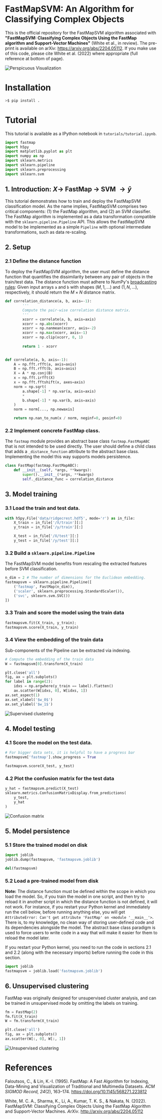 # FastMapSVM: An Algorithm for Classifying Complex Objects
This is the official repository for the FastMapSVM algorithm associated with **"FastMapSVM: Classifying Complex Objects Using the FastMap algorithm and Support-Vector Machines"** (White et al., in review). The pre-print is available on arXiv: https://arxiv.org/abs/2204.05112. If you make use of this code, please cite White et al. (2022) where appropriate (full reference at bottom of page).

![Perspicuous Visualization](resources/readme_figure.png)

# Installation
```bash
>$ pip install .
```

# Tutorial
This tutorial is available as a IPython notebook in `tutorials/tutorial.ipynb`.
```python
import fastmap
import h5py
import matplotlib.pyplot as plt
import numpy as np
import sklearn.metrics
import sklearn.pipeline
import sklearn.preprocessing
import sklearn.svm
```
## 1. Introduction: $X \rightarrow$ FastMap $\rightarrow$ SVM $\rightarrow \widehat{y}$
This tutorial demonstrates how to train and deploy the FastMapSVM classification model. As the name implies, FastMapSVM comprises two critical components: (1) the FastMap algorithm, and (2) an SVM classifier. The FastMap algorithm is implemented as a data transformation compatible with the `sklearn.pipeline.Pipeline` API. This allows the FastMapSVM model to be implemented as a simple `Pipeline` with optional intermediate transformations, such as data re-scaling.

## 2. Setup
### 2.1 Define the distance function
To deploy the FastMapSVM algorithm, the user must define the distance function that quantifies the dissimilarity between any pair of objects in the train/test data. The distance function must adhere to NumPy's [broadcasting rules](https://numpy.org/doc/stable/user/basics.broadcasting.html): Given input arrays `a` and `b` with shapes $(M, 1, ...)$ and $(1, N, ...)$, respectively, it should return the $M \times N$ distance matrix.
```python
def correlation_distance(a, b, axis=-1):
        '''
        Compute the pair-wise correlation distance matrix.
        '''
        xcorr = correlate(a, b, axis=axis)
        xcorr = np.abs(xcorr)
        xcorr = np.nanmean(xcorr, axis=-2)
        xcorr = np.max(xcorr, axis=-1)
        xcorr = np.clip(xcorr, 0, 1)
        
        return 1 - xcorr
    

def correlate(a, b, axis=-1):
    A = np.fft.rfft(a, axis=axis)
    B = np.fft.rfft(b, axis=axis)
    X = A * np.conj(B)
    x = np.fft.irfft(X)
    x = np.fft.fftshift(x, axes=axis)
    norm = np.sqrt(
        a.shape[-1] * np.var(a, axis=axis)
        *
        b.shape[-1] * np.var(b, axis=axis)
    )
    norm = norm[..., np.newaxis]

    return np.nan_to_num(x / norm, neginf=0, posinf=0)
```
### 2.2 Implement concrete FastMap class.
The `fastmap` module provides an abstract base class `fastmap.FastMapABC` that is not intended to be used directly. The user should define a child class that adds a `_distance_function` attribute to the abstract base class. Implementing the model this way supports models persistence.
```python
class FastMap(fastmap.FastMapABC):
    def __init__(self, *args, **kwargs):
        super().__init__(*args, **kwargs)
        self._distance_func = correlation_distance
```
## 3. Model training
### 3.1 Load the train and test data.
```python
with h5py.File('data/ridgecrest.hdf5', mode='r') as in_file:
    X_train = in_file['/X/train'][:]
    y_train = in_file['/y/train'][:]

    X_test = in_file['/X/test'][:]
    y_test = in_file['/y/test'][:]
```

### 3.2 Build a `sklearn.pipeline.Pipeline`
The FastMapSVM model benefits from rescaling the extracted features before SVM classification.
```python
n_dim = 2 # The number of dimensions for the Euclidean embedding.
fastmapsvm = sklearn.pipeline.Pipeline([
    ('fastmap', FastMap(n_dim)),
    ('scaler', sklearn.preprocessing.StandardScaler()),
    ('svc', sklearn.svm.SVC())
])
```

### 3.3 Train and score the model using the train data
```python
fastmapsvm.fit(X_train, y_train);
fastmapsvm.score(X_train, y_train)
```

### 3.4 View the embedding of the train data
Sub-components of the Pipeline can be extracted via indexing.
```python
# Compute the embedding of the train data
W = fastmapsvm[0].transform(X_train)

plt.close('all')
fig, ax = plt.subplots()
for label in range(2):
    idxs = np.argwhere(y_train == label).flatten()
    ax.scatter(W[idxs, 0], W[idxs, 1])
ax.set_aspect(1)
ax.set_xlabel('$w_0$')
ax.set_ylabel('$w_1$')
```
![Supervised clustering](resources/supervised_clustering.png)

## 4. Model testing
### 4.1 Score the model on the test data.
```python
# For bigger data sets, it is helpful to have a progress bar
fastmapsvm['fastmap'].show_progress = True

fastmapsvm.score(X_test, y_test)
```

### 4.2 Plot the confusion matrix for the test data
```python
y_hat = fastmapsvm.predict(X_test)
sklearn.metrics.ConfusionMatrixDisplay.from_predictions(
    y_test, 
    y_hat
)
```
![Confusion matrix](resources/confusion_matrix.png)

## 5. Model persistence
### 5.1 Store the trained model on disk
```python
import joblib
joblib.dump(fastmapsvm, 'fastmapsvm.joblib')

del(fastmapsvm)
```
### 5.2 Load a pre-trained model from disk
**Note:** The distance function must be defined within the scope in which you load the model. So, if you train the model in one script, and then try to reload it in another script in which the distance function is not defined, it will not work. For instance, if you restart your Python kernel and immediately run the cell below, before running anything else, you will get `AttributeError: Can't get attribute 'FastMap' on <module '__main__'>`. There is, to my knowledge, no clean way of storing user-defined code and its dependencies alongside the model. The abstract base class paradigm is used to force users to write code in a way that will make it easier for them to reload the model later.

If you restart your Python kernel, you need to run the code in sections 2.1 and 2.2 (along with the necessary imports) before running the code in this section.
```python
import joblib
fastmapsvm = joblib.load('fastmapsvm.joblib')
```
## 6. Unsupervised clustering
FastMap was originally designed for unsupervised cluster analysis, and can be trained in unsupervised mode by omitting the labels on training.
```python
fm = FastMap(2)
fm.fit(X_train)
W = fm.transform(X_train)

plt.close('all')
fig, ax = plt.subplots()
ax.scatter(W[:, 0], W[:, 1])
```
![Unsupervised clustering](resources/unsupervised_clustering.png)

# References

Faloutsos, C., & Lin, K.-I. (1995). FastMap: A Fast Algorithm for Indexing, Data-Mining and Visualization of Traditional and Multimedia Datasets. _ACM SIGMOD Record, 24_(2), 163–174. https://doi.org/10.1145/568271.223812

White, M. C. A., Sharma, K., Li, A., Kumar, T. K. S., & Nakata, N. (2022). FastMapSVM: Classifying Complex Objects Using the FastMap Algorithm and Support-Vector Machines. _ArXiv_. http://arxiv.org/abs/2204.05112
